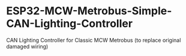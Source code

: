 # ESP32-MCW-Metrobus-Simple-CAN-Lighting-Controller
CAN Lighting Controller for Classic MCW Metrobus (to replace original damaged wiring)

